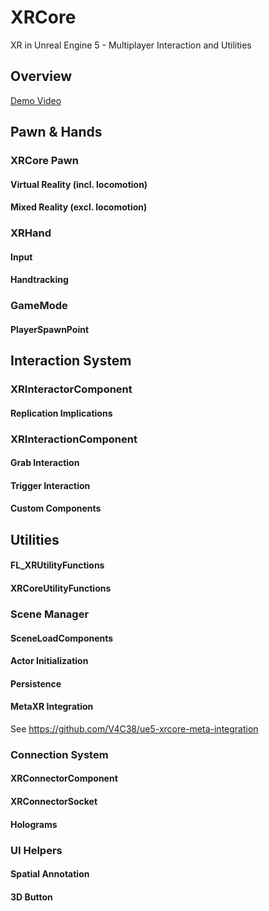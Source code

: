 # XRCore
 XR in Unreal Engine 5 - Multiplayer Interaction and Utilities
 
## Overview

[Demo Video](https://vimeo.com/1002763137)



## Pawn & Hands

### XRCore Pawn

#### Virtual Reality (incl. locomotion)

#### Mixed Reality (excl. locomotion)


### XRHand

#### Input

#### Handtracking

### GameMode

#### PlayerSpawnPoint



## Interaction System

### XRInteractorComponent

#### Replication Implications

### XRInteractionComponent

#### Grab Interaction

#### Trigger Interaction

#### Custom Components



## Utilities

#### FL_XRUtilityFunctions

#### XRCoreUtilityFunctions



### Scene Manager

#### SceneLoadComponents

#### Actor Initialization

#### Persistence

#### MetaXR Integration
See https://github.com/V4C38/ue5-xrcore-meta-integration



### Connection System

#### XRConnectorComponent

#### XRConnectorSocket

#### Holograms



### UI Helpers

#### Spatial Annotation

#### 3D Button


